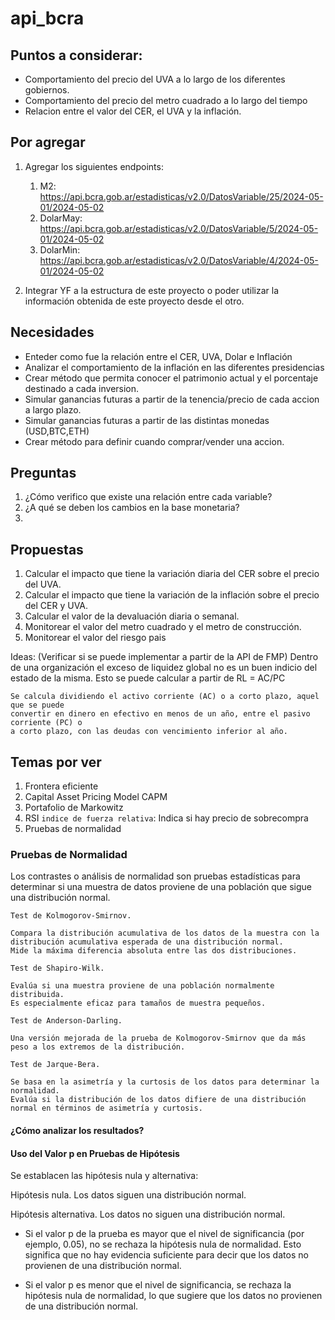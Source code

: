 # api_bcra

## Puntos a considerar: 

- Comportamiento del precio del UVA a lo largo de los diferentes gobiernos.
- Comportamiento del precio del metro cuadrado a lo largo del tiempo
- Relacion entre el valor del CER, el UVA y la inflación. 

## Por agregar

1. Agregar los siguientes endpoints:
    1. M2: https://api.bcra.gob.ar/estadisticas/v2.0/DatosVariable/25/2024-05-01/2024-05-02
    2. DolarMay: https://api.bcra.gob.ar/estadisticas/v2.0/DatosVariable/5/2024-05-01/2024-05-02
    3. DolarMin: https://api.bcra.gob.ar/estadisticas/v2.0/DatosVariable/4/2024-05-01/2024-05-02

2. Integrar YF a la estructura de este proyecto o poder utilizar la información obtenida
   de este proyecto desde el otro.


## Necesidades

- Enteder como fue la relación entre el CER, UVA, Dolar e Inflación
- Analizar el comportamiento de la inflación en las diferentes presidencias
- Crear método que permita conocer el patrimonio actual y el porcentaje destinado a cada inversion.
- Simular ganancias futuras a partir de la tenencia/precio de cada accion a largo plazo.
- Simular ganancias futuras a partir de las distintas monedas (USD,BTC,ETH)
- Crear método para definir cuando comprar/vender una accion.


## Preguntas
1. ¿Cómo verifico que existe una relación entre cada variable?
2. ¿A qué se deben los cambios en la base monetaria?
3.


## Propuestas

1. Calcular el impacto que tiene la variación diaria del CER sobre el precio del UVA.
2. Calcular el impacto que tiene la variación de la inflación sobre el precio del CER y UVA.
3. Calcular el valor de la devaluación diaria o semanal.
4. Monitorear el valor del metro cuadrado y el metro de construcción.
5. Monitorear el valor del riesgo pais




Ideas:
(Verificar si se puede implementar a partir de la API de FMP)
    Dentro de una organización el exceso de liquidez global no es un buen indicio del estado
    de la misma. Esto se puede calcular a partir de RL = AC/PC

    Se calcula dividiendo el activo corriente (AC) o a corto plazo, aquel que se puede
    convertir en dinero en efectivo en menos de un año, entre el pasivo corriente (PC) o
    a corto plazo, con las deudas con vencimiento inferior al año.


## Temas por ver 

1. Frontera eficiente
2. Capital Asset Pricing Model CAPM
3. Portafolio de Markowitz
4. RSI `indice de fuerza relativa`: Indica si hay precio de sobrecompra
5. Pruebas de normalidad


### Pruebas de Normalidad
Los contrastes o análisis de normalidad son pruebas estadísticas para determinar si una muestra de datos proviene de una población
que sigue una distribución normal.

    Test de Kolmogorov-Smirnov.

    Compara la distribución acumulativa de los datos de la muestra con la distribución acumulativa esperada de una distribución normal.
    Mide la máxima diferencia absoluta entre las dos distribuciones.

    Test de Shapiro-Wilk.

    Evalúa si una muestra proviene de una población normalmente distribuida.
    Es especialmente eficaz para tamaños de muestra pequeños.

    Test de Anderson-Darling.

    Una versión mejorada de la prueba de Kolmogorov-Smirnov que da más peso a los extremos de la distribución.

    Test de Jarque-Bera.

    Se basa en la asimetría y la curtosis de los datos para determinar la normalidad.
    Evalúa si la distribución de los datos difiere de una distribución normal en términos de asimetría y curtosis.

#### ¿Cómo analizar los resultados?

#### Uso del Valor p en Pruebas de Hipótesis
Se establacen las hipótesis nula y alternativa:

Hipótesis nula. Los datos siguen una distribución normal.

Hipótesis alternativa. Los datos no siguen una distribución normal.

 - Si el valor p de la prueba es mayor que el nivel de significancia (por ejemplo, 0.05), no se rechaza la hipótesis nula de normalidad. Esto significa que no hay evidencia suficiente para decir que los datos no provienen de una distribución normal.


 - Si el valor p es menor que el nivel de significancia, se rechaza la hipótesis nula de normalidad, lo que sugiere que los datos no provienen de una distribución normal.


